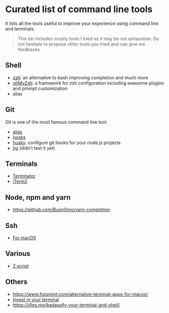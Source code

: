 # Curated list of command line tools

It lists all the tools useful to improve your experience using command line and terminals.

> This list includes mostly tools I tried so it may be not exhaustive. Do not
> hesitate to propose other tools you tried and can give me feedbacks.

## Shell

- [zsh](http://www.zsh.org/): an alternative to bash improving completion and
  much more
- [ohMyZsh](https://github.com/ohmyzsh/ohmyzsh): a framework for zsh
  configuration including awesome plugins and prompt customization
- alias

## Git

Git is one of the most famous command line tool.

- [alias](https://git-scm.com/book/en/v2/Git-Basics-Git-Aliases)
- [hooks](https://git-scm.com/book/en/v2/Customizing-Git-Git-Hooks)
- [husky](https://github.com/typicode/husky): configure git hooks for your
  node.js projects
- [tig](https://jonas.github.io/tig/) (didn't test it yet)

## Terminals

- [Terminator](https://gnometerminator.blogspot.com/p/introduction.html)
- [iTerm2](https://www.iterm2.com/)

## Node, npm and yarn

- https://github.com/BuonOmo/yarn-completion

## Ssh

- [For macOS](https://apple.stackexchange.com/questions/254468/macos-sierra-doesn-t-seem-to-remember-ssh-keys-between-reboots)

## Various

- [Z script](https://github.com/rupa/z)

## Others

- https://www.fossmint.com/alternative-terminal-apps-for-macos/
- [Invest in your
  terminal](https://www.mokacoding.com/blog/invest-in-your-terminal-to-become-a-better-developer/)
- https://jilles.me/badassify-your-terminal-and-shell/
